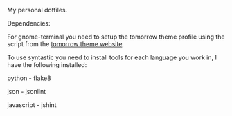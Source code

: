 My personal dotfiles.

Dependencies:

For gnome-terminal you need to setup the tomorrow theme profile using the script from the [tomorrow theme website](https://github.com/chriskempson/tomorrow-theme).

To use syntastic you need to install tools for each language you work in, I have the following installed:

python - flake8

json - jsonlint

javascript - jshint
